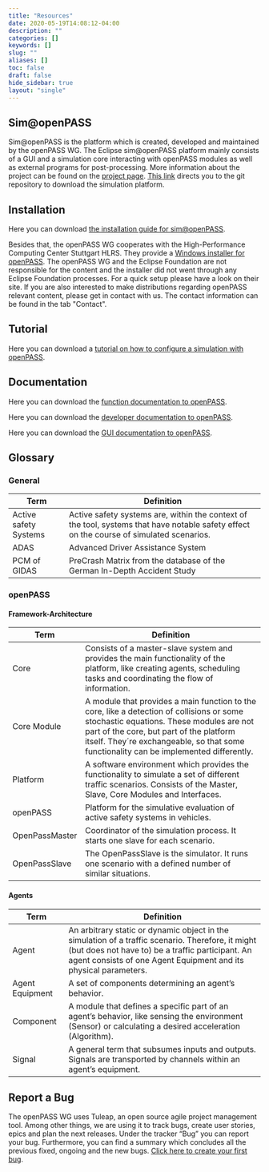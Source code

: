 ```yaml
---
title: "Resources"
date: 2020-05-19T14:08:12-04:00
description: ""
categories: []
keywords: []
slug: ""
aliases: []
toc: false
draft: false
hide_sidebar: true
layout: "single"
---
```


## Sim@openPASS

Sim@openPASS is the platform which is created, developed and maintained by the openPASS WG. The Eclipse sim@openPASS platform mainly consists of a GUI and a simulation core interacting with openPASS modules as well as external programs for post-processing. More information about the project can be found on the <ins>[project page](https://projects.eclipse.org/projects/technology.simopenpass)</ins>. <ins>[This link](https://git.eclipse.org/r/plugins/gitiles/simopenpass/simopenpass/)</ins> directs you to the git repository to download the simulation platform.

## Installation

Here you can download <ins>[the installation guide for sim@openPASS](osi_world_setup_guide.pdf)</ins>.

Besides that, the openPASS WG cooperates with the High-Performance Computing Center Stuttgart HLRS. They provide a <ins>[Windows installer for openPASS](https://fs.hlrs.de/projects/covise/support/download/openPASS/)</ins>. The openPASS WG and the Eclipse Foundation are not responsible for the content and the installer did not went through any Eclipse Foundation processes. For a quick setup please have a look on their site. If you are also interested to make distributions regarding openPASS relevant content, please get in contact with us. The contact information can be found in the tab "Contact".

## Tutorial

Here you can download a <ins>[tutorial on how to configure a simulation with openPASS](tutorial_openpass_gui.pdf)</ins>.

## Documentation

Here you can download the <ins>[function documentation to openPASS](openPASS_Function_Docu.chm)</ins>.

Here you can download the <ins>[developer documentation to openPASS](openPASS_Delevoper_Docu.chm)</ins>.

Here you can download the <ins>[GUI documentation to openPASS](GUI-DeveloperDocumentation.chm)</ins>.

## Glossary  
### General  

|Term                 |Definition|
|---------------------|---|
|Active safety Systems|Active safety systems are, within the context of the tool, systems that have notable safety effect on the course of simulated scenarios.|
|ADAS                 |Advanced Driver Assistance System|
|PCM of GIDAS         |PreCrash Matrix from the database of the German In-Depth Accident Study|

### openPASS
#### Framework-Architecture  

|Term          |Definition|
|--------------|---|
|Core          |Consists of a master-slave system and provides the main functionality of the platform, like creating agents, scheduling tasks and coordinating the flow of information.|
|Core Module   |A module that provides a main function to the core, like a detection of collisions or some stochastic equations. These modules are not part of the core, but part of the platform itself. They´re exchangeable, so that some functionality can be implemented differently.|
|Platform      |A software environment which provides the functionality to simulate a set of different traffic scenarios. Consists of the Master, Slave, Core Modules and Interfaces.|
|openPASS      |Platform for the simulative evaluation of active safety systems in vehicles.|
|OpenPassMaster|Coordinator of the simulation process. It starts one slave for each scenario.|
|OpenPassSlave |The OpenPassSlave is the simulator. It runs one scenario with a defined number of similar situations.|


#### Agents  

|Term           |Definition|
|---------------|---|
|Agent          |An arbitrary static or dynamic object in the simulation of a traffic scenario. Therefore, it might (but does not have to) be a traffic participant. An agent consists of one Agent Equipment and its physical parameters.|
|Agent Equipment|A set of components determining an agent’s behavior.|
|Component      |A module that defines a specific part of an agent’s behavior, like sensing the environment (Sensor) or calculating a desired acceleration (Algorithm).|
|Signal         |A general term that subsumes inputs and outputs. Signals are transported by channels within an agent’s equipment.|

## Report a Bug

The openPASS WG uses Tuleap, an open source agile project management tool. Among other things, we are using it to track bugs, create user stories, epics and plan the next releases. Under the tracker “Bug” you can report your bug. Furthermore, you can find a summary which concludes all the previous fixed, ongoing and the new bugs. <ins>[Click here to create your first bug](https://tuleap.eclipse.org/plugins/tracker/?tracker=112)</ins>.
